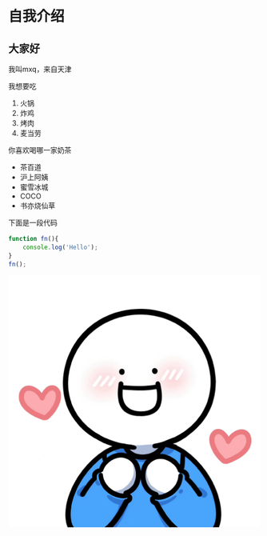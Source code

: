 # 自我介绍
## 大家好
我叫mxq，来自天津

我想要吃
   1. 火锅
   2. 炸鸡
   3. 烤肉
   4. 麦当劳

你喜欢喝哪一家奶茶
* 茶百道
* 沪上阿姨
* 蜜雪冰城
* COCO
* 书亦烧仙草

下面是一段代码
```javascript
function fn(){
    console.log('Hello');
}
fn();
```

![这是一张图片](小蓝人1.jpg)

